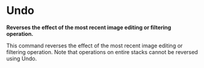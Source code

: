 # Undo

**Reverses the effect of the most recent image editing or filtering
operation.**

This command reverses the effect of the most recent image editing or
filtering operation. Note that operations on entire stacks cannot be
reversed using Undo.
